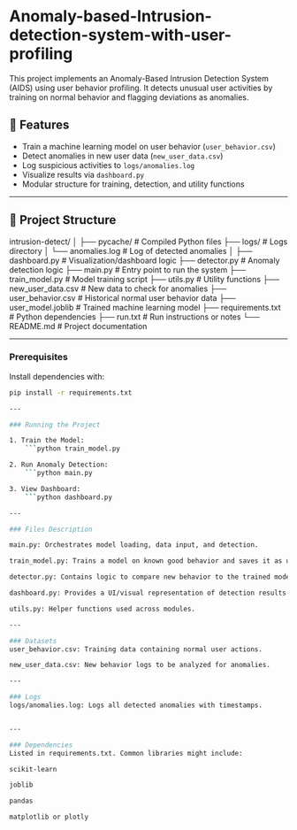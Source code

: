 # Anomaly-based-Intrusion-detection-system-with-user-profiling

This project implements an Anomaly-Based Intrusion Detection System (AIDS) using user behavior profiling. It detects unusual user activities by training on normal behavior and flagging deviations as anomalies.

## 🧠 Features

- Train a machine learning model on user behavior (`user_behavior.csv`)
- Detect anomalies in new user data (`new_user_data.csv`)
- Log suspicious activities to `logs/anomalies.log`
- Visualize results via `dashboard.py`
- Modular structure for training, detection, and utility functions

---

## 📁 Project Structure

intrusion-detect/
│
├── pycache/ # Compiled Python files
├── logs/ # Logs directory
│ └── anomalies.log # Log of detected anomalies
│
├── dashboard.py # Visualization/dashboard logic
├── detector.py # Anomaly detection logic
├── main.py # Entry point to run the system
├── train_model.py # Model training script
├── utils.py # Utility functions
├── new_user_data.csv # New data to check for anomalies
├── user_behavior.csv # Historical normal user behavior data
├── user_model.joblib # Trained machine learning model
├── requirements.txt # Python dependencies
├── run.txt # Run instructions or notes
└── README.md # Project documentation

---

### Prerequisites

Install dependencies with:

```bash
pip install -r requirements.txt

---

### Running the Project

1. Train the Model:
    ```python train_model.py

2. Run Anomaly Detection:
    ```python main.py    

3. View Dashboard:    
    ```python dashboard.py

---

### Files Description

main.py: Orchestrates model loading, data input, and detection.

train_model.py: Trains a model on known good behavior and saves it as user_model.joblib.

detector.py: Contains logic to compare new behavior to the trained model.

dashboard.py: Provides a UI/visual representation of detection results.

utils.py: Helper functions used across modules.

---

### Datasets
user_behavior.csv: Training data containing normal user actions.

new_user_data.csv: New behavior logs to be analyzed for anomalies.

---

### Logs
logs/anomalies.log: Logs all detected anomalies with timestamps.


---

### Dependencies
Listed in requirements.txt. Common libraries might include:

scikit-learn

joblib

pandas

matplotlib or plotly

